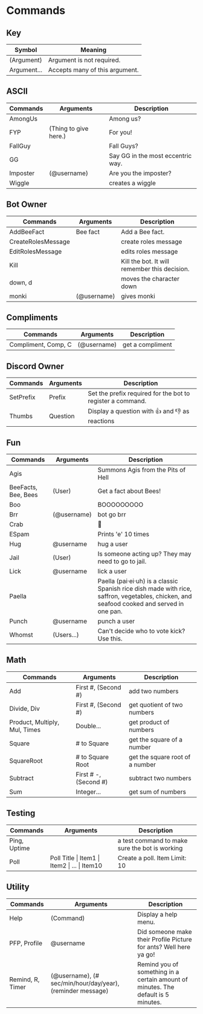 # Commands

## Key 
| Symbol      | Meaning                        |
| ----------- | ------------------------------ |
| (Argument)  | Argument is not required.      |
| Argument... | Accepts many of this argument. |

## ASCII
| Commands | Arguments             | Description                       |
| -------- | --------------------- | --------------------------------- |
| AmongUs  |                       | Among us?                         |
| FYP      | (Thing to give here.) | For you!                          |
| FallGuy  |                       | Fall Guys?                        |
| GG       |                       | Say GG in the most eccentric way. |
| Imposter | (@username)           | Are you the imposter?             |
| Wiggle   |                       | creates a wiggle                  |

## Bot Owner
| Commands           | Arguments   | Description                                   |
| ------------------ | ----------- | --------------------------------------------- |
| AddBeeFact         | Bee fact    | Add a Bee fact.                               |
| CreateRolesMessage |             | create roles message                          |
| EditRolesMessage   |             | edits roles message                           |
| Kill               |             | Kill the bot. It will remember this decision. |
| down, d            |             | moves the character down                      |
| monki              | (@username) | gives monki                                   |

## Compliments
| Commands            | Arguments   | Description      |
| ------------------- | ----------- | ---------------- |
| Compliment, Comp, C | (@username) | get a compliment |

## Discord Owner
| Commands  | Arguments | Description                                                      |
| --------- | --------- | ---------------------------------------------------------------- |
| SetPrefix | Prefix    | Set the prefix required for the bot to register a command.       |
| Thumbs    | Question  | Display a question with :thumbsup: and :thumbsdown: as reactions |

## Fun
| Commands            | Arguments   | Description                                                                                                                               |
| ------------------- | ----------- | ----------------------------------------------------------------------------------------------------------------------------------------- |
| Agis                |             | Summons Agis from the Pits of Hell                                                                                                        |
| BeeFacts, Bee, Bees | (User)      | Get a fact about Bees!                                                                                                                    |
| Boo                 |             | BOOOOOOOOO                                                                                                                                |
| Brr                 | (@username) | bot go brr                                                                                                                                |
| Crab                |             | :crab:                                                                                                                                    |
| ESpam               |             | Prints 'e' 10 times                                                                                                                       |
| Hug                 | @username   | hug a user                                                                                                                                |
| Jail                | (User)      | Is someone acting up? They may need to go to jail.                                                                                        |
| Lick                | @username   | lick a user                                                                                                                               |
| Paella              |             | Paella (pai·ei·uh) is a classic Spanish rice dish made with rice, saffron, vegetables, chicken, and seafood cooked and served in one pan. |
| Punch               | @username   | punch a user                                                                                                                              |
| Whomst              | (Users...)  | Can't decide who to vote kick? Use this.                                                                                                  |

## Math
| Commands                      | Arguments             | Description                     |
| ----------------------------- | --------------------- | ------------------------------- |
| Add                           | First #, (Second #)   | add two numbers                 |
| Divide, Div                   | First #, (Second #)   | get quotient of two numbers     |
| Product, Multiply, Mul, Times | Double...             | get product of numbers          |
| Square                        | # to Square           | get the square of a number      |
| SquareRoot                    | # to Square Root      | get the square root of a number |
| Subtract                      | First # -, (Second #) | subtract two numbers            |
| Sum                           | Integer...            | get sum of numbers              |

## Testing
| Commands     | Arguments                                     | Description                                    |
| ------------ | --------------------------------------------- | ---------------------------------------------- |
| Ping, Uptime |                                               | a test command to make sure the bot is working |
| Poll         | Poll Title \| Item1 \| Item2 \| ... \| Item10 | Create a poll. Item Limit: 10                  |

## Utility
| Commands         | Arguments                                                  | Description                                                                       |
| ---------------- | ---------------------------------------------------------- | --------------------------------------------------------------------------------- |
| Help             | (Command)                                                  | Display a help menu.                                                              |
| PFP, Profile     | @username                                                  | Did someone make their Profile Picture for ants? Well here ya go!                 |
| Remind, R, Timer | (@username), (# sec/min/hour/day/year), (reminder message) | Remind you of something in a certain amount of minutes. The default is 5 minutes. |

